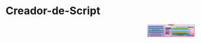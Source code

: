 # Creador-de-Script
  <img src="Diagramas/Diagrama_Flujo_Modulos.png" align="right" width=25% height=75% padding="10px"/>
